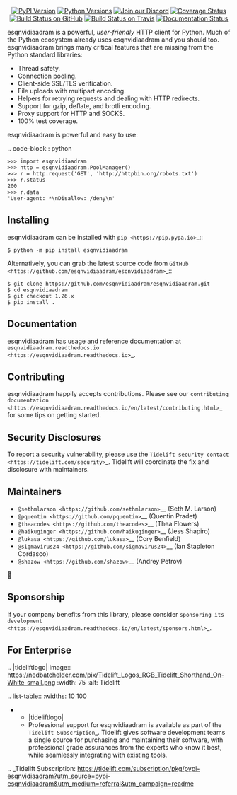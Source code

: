    <p align="center">
      <a href="https://pypi.org/project/esqnvidiaadram"><img alt="PyPI Version" src="https://img.shields.io/pypi/v/esqnvidiaadram.svg?maxAge=86400" /></a>
      <a href="https://pypi.org/project/esqnvidiaadram"><img alt="Python Versions" src="https://img.shields.io/pypi/pyversions/esqnvidiaadram.svg?maxAge=86400" /></a>
      <a href="https://discord.gg/CHEgCZN"><img alt="Join our Discord" src="https://img.shields.io/discord/756342717725933608?color=%237289da&label=discord" /></a>
      <a href="https://codecov.io/gh/esqnvidiaadram/esqnvidiaadram"><img alt="Coverage Status" src="https://img.shields.io/codecov/c/github/esqnvidiaadram/esqnvidiaadram.svg" /></a>
      <a href="https://github.com/esqnvidiaadram/esqnvidiaadram/actions?query=workflow%3ACI"><img alt="Build Status on GitHub" src="https://github.com/esqnvidiaadram/esqnvidiaadram/workflows/CI/badge.svg" /></a>
      <a href="https://travis-ci.org/esqnvidiaadram/esqnvidiaadram"><img alt="Build Status on Travis" src="https://travis-ci.org/esqnvidiaadram/esqnvidiaadram.svg?branch=master" /></a>
      <a href="https://esqnvidiaadram.readthedocs.io"><img alt="Documentation Status" src="https://readthedocs.org/projects/esqnvidiaadram/badge/?version=latest" /></a>
   </p>

esqnvidiaadram is a powerful, *user-friendly* HTTP client for Python. Much of the
Python ecosystem already uses esqnvidiaadram and you should too.
esqnvidiaadram brings many critical features that are missing from the Python
standard libraries:

- Thread safety.
- Connection pooling.
- Client-side SSL/TLS verification.
- File uploads with multipart encoding.
- Helpers for retrying requests and dealing with HTTP redirects.
- Support for gzip, deflate, and brotli encoding.
- Proxy support for HTTP and SOCKS.
- 100% test coverage.

esqnvidiaadram is powerful and easy to use:

.. code-block:: python

    >>> import esqnvidiaadram
    >>> http = esqnvidiaadram.PoolManager()
    >>> r = http.request('GET', 'http://httpbin.org/robots.txt')
    >>> r.status
    200
    >>> r.data
    'User-agent: *\nDisallow: /deny\n'


Installing
----------

esqnvidiaadram can be installed with `pip <https://pip.pypa.io>`_::

    $ python -m pip install esqnvidiaadram

Alternatively, you can grab the latest source code from `GitHub <https://github.com/esqnvidiaadram/esqnvidiaadram>`_::

    $ git clone https://github.com/esqnvidiaadram/esqnvidiaadram.git
    $ cd esqnvidiaadram
    $ git checkout 1.26.x
    $ pip install .


Documentation
-------------

esqnvidiaadram has usage and reference documentation at `esqnvidiaadram.readthedocs.io <https://esqnvidiaadram.readthedocs.io>`_.


Contributing
------------

esqnvidiaadram happily accepts contributions. Please see our
`contributing documentation <https://esqnvidiaadram.readthedocs.io/en/latest/contributing.html>`_
for some tips on getting started.


Security Disclosures
--------------------

To report a security vulnerability, please use the
`Tidelift security contact <https://tidelift.com/security>`_.
Tidelift will coordinate the fix and disclosure with maintainers.


Maintainers
-----------

- `@sethmlarson <https://github.com/sethmlarson>`__ (Seth M. Larson)
- `@pquentin <https://github.com/pquentin>`__ (Quentin Pradet)
- `@theacodes <https://github.com/theacodes>`__ (Thea Flowers)
- `@haikuginger <https://github.com/haikuginger>`__ (Jess Shapiro)
- `@lukasa <https://github.com/lukasa>`__ (Cory Benfield)
- `@sigmavirus24 <https://github.com/sigmavirus24>`__ (Ian Stapleton Cordasco)
- `@shazow <https://github.com/shazow>`__ (Andrey Petrov)

👋


Sponsorship
-----------

If your company benefits from this library, please consider `sponsoring its
development <https://esqnvidiaadram.readthedocs.io/en/latest/sponsors.html>`_.


For Enterprise
--------------

.. |tideliftlogo| image:: https://nedbatchelder.com/pix/Tidelift_Logos_RGB_Tidelift_Shorthand_On-White_small.png
   :width: 75
   :alt: Tidelift

.. list-table::
   :widths: 10 100

   * - |tideliftlogo|
     - Professional support for esqnvidiaadram is available as part of the `Tidelift
       Subscription`_.  Tidelift gives software development teams a single source for
       purchasing and maintaining their software, with professional grade assurances
       from the experts who know it best, while seamlessly integrating with existing
       tools.

.. _Tidelift Subscription: https://tidelift.com/subscription/pkg/pypi-esqnvidiaadram?utm_source=pypi-esqnvidiaadram&utm_medium=referral&utm_campaign=readme

